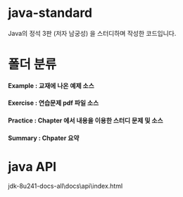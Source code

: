# java-standard
Java의 정석 3판 (저자 남궁성) 을 스터디하며 작성한 코드입니다.


# 폴더 분류
#### Example	: 교재에 나온 예제 소스
#### Exercise	: 연습문제 pdf 파일 소스
#### Practice	: Chapter 에서 내용을 이용한 스터디 문제 및 소스
#### Summary	: Chpater 요약


# java API
jdk-8u241-docs-all\docs\api\index.html